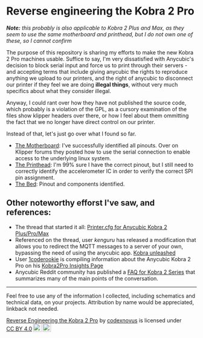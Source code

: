 # Reverse engineering the Kobra 2 Pro

_**Note:** this probably is also applicable to Kobra 2 Plus and Max, as they seem to use the same motherboard and printhead, but I do not own one of these, so I cannot confirm_

The purpose of this repository is sharing my efforts to make the new Kobra 2 Pro machines usable. Suffice to say, I'm very dissatisfied with Anycubic's decision to block serial input and force us to print through their servers - and accepting terms that include giving anycubic the rights to reproduce anything we upload to our printers, and the right of anycubic to disconnect our printer if they feel we are doing **illegal things**, without very much specifics about what they consider illegal.

Anyway, I could rant over how they have not published the source code, which probably is a violation of the GPL, as a cursory examination of the files show klipper headers over there, or how I feel about them ommitting the fact that we no longer have direct control on our printer.

Instead of that, let's just go over what I found so far.

* [The Motherboard](./motherboard/index.md): I've successfully identified all pinouts. Over on Klipper forums they posted how to use the serial connection to enable access to the underlying linux system.
* [The Printhead](./printhead/index.md): I'm 99% sure I have the correct pinout, but I still need to correctly identify the accelerometer IC in order to verify the correct SPI pin assignment.
* [The Bed](./bed/index.md): Pinout and components identified.


## Other noteworthy efforst I've saw, and references:
* The thread that started it all: [Printer.cfg for Anycubic Kobra 2 Plus/Pro/Max](https://klipper.discourse.group/t/printer-cfg-for-anycubic-kobra-2-plus-pro-max/)
* Referenced on the thread, user _kenguru_ has released a modification that allows you to redirect the MQTT messages to a server of your own, bypassing the need of using the anycubic app. [Kobra unleashed](https://github.com/anjomro/kobra-unleashed)
* User [1coderookie](https://github.com/1coderookie) is compiling information about the Anycubic Kobra 2 Pro on his [Kobra2Pro Insights Page](https://1coderookie.github.io/Kobra2ProInsights/)
* Anycubic Reddit community has published a [FAQ for Kobra 2 Series](https://www.reddit.com/r/anycubic/comments/19113t3/faq_for_kobra_2_series/) that summarizes many of the main points of the conversation.


---
Feel free to use any of the information I collected, including schematics and technical data, on your projects. Attribution by name would be appreciated, linkback not needed.

<p xmlns:cc="http://creativecommons.org/ns#" xmlns:dct="http://purl.org/dc/terms/"><a property="dct:title" rel="cc:attributionURL" href="https://github.com/codexnovus/reverse-engineering-the-kobra2-pro">Reverse Engineering the Kobra 2 Pro</a> by <a rel="cc:attributionURL dct:creator" property="cc:attributionName" href="https://github.com/codexnovus/">codexnovus</a> is licensed under <a href="http://creativecommons.org/licenses/by/4.0/?ref=chooser-v1" target="_blank" rel="license noopener noreferrer" style="display:inline-block;">CC BY 4.0<img style="height:22px!important;margin-left:3px;vertical-align:text-bottom;" src="https://mirrors.creativecommons.org/presskit/icons/cc.svg?ref=chooser-v1"><img style="height:22px!important;margin-left:3px;vertical-align:text-bottom;" src="https://mirrors.creativecommons.org/presskit/icons/by.svg?ref=chooser-v1"></a></p>
